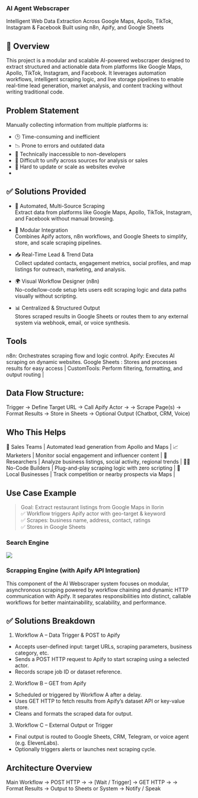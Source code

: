 ### AI Agent Webscraper

Intelligent Web Data Extraction Across Google Maps, Apollo, TikTok, Instagram & Facebook
Built using n8n, Apify, and Google Sheets

## 📌 Overview
This project is a modular and scalable AI-powered webscraper designed to extract structured and actionable data from platforms like Google Maps, Apollo, TikTok, Instagram, and Facebook. It leverages automation workflows, intelligent scraping logic, and live storage pipelines to enable real-time lead generation, market analysis, and content tracking without writing traditional code.

## Problem Statement

Manually collecting information from multiple platforms is:  
- 🕒 Time-consuming and inefficient  
- 📉 Prone to errors and outdated data  
- 🛑 Technically inaccessible to non-developers  
- 📂 Difficult to unify across sources for analysis or sales  
- 🔄 Hard to update or scale as websites evolve
- 
## ✅ Solutions Provided

- 🔁 Automated, Multi-Source Scraping  
  Extract data from platforms like Google Maps, Apollo, TikTok, Instagram, and Facebook without manual browsing.

- 🧩 Modular Integration  
  Combines Apify actors, n8n workflows, and Google Sheets to simplify, store, and scale scraping pipelines.

- 📥 Real-Time Lead & Trend Data  
  Collect updated contacts, engagement metrics, social profiles, and map listings for outreach, marketing, and analysis.

- 🌍 Visual Workflow Designer (n8n)  
  No-code/low-code setup lets users edit scraping logic and data paths visually without scripting.

- 📊 Centralized & Structured Output  
  Stores scraped results in Google Sheets or routes them to any external system via webhook, email, or voice synthesis.

## Tools 

n8n: Orchestrates scraping flow and logic control.
Apify: Executes AI scraping on dynamic websites.
Google Sheets : Stores and processes results for easy access |
CustomTools: Perform filtering, formatting, and output routing |

## Data Flow Structure:  
Trigger → Define Target URL → Call Apify Actor →
→ Scrape Page(s) → Format Results → Store in Sheets → Optional Output (Chatbot, CRM, Voice)


## Who This Helps
  
 🎯 Sales Teams | Automated lead generation from Apollo and Maps |
 📈 Marketers   | Monitor social engagement and influencer content |
 🧠 Researchers | Analyze business listings, social activity, regional trends |
🧑‍💻 No-Code Builders | Plug-and-play scraping logic with zero scripting |
🏬 Local Businesses | Track competition or nearby prospects via Maps |

## Use Case Example

> Goal: Extract restaurant listings from Google Maps in Ilorin  
> ✅ Workflow triggers Apify actor with geo-target & keyword  
> ✅ Scrapes: business name, address, contact, ratings  
> ✅ Stores in Google Sheets


### Search Engine
   <img src="./scrapper_search_engine.png"/> 

   ### Scrapping Engine (with Apify API Integration)

This component of the AI Webscraper system focuses on modular, asynchronous scraping powered by workflow chaining and dynamic HTTP communication with Apify. It separates responsibilities into distinct, callable workflows for better maintainability, scalability, and performance.

## ✅ Solutions Breakdown

1. Workflow A – Data Trigger & POST to Apify
- Accepts user-defined input: target URLs, scraping parameters, business category, etc.
- Sends a POST HTTP request to Apify to start scraping using a selected actor.
- Records scrape job ID or dataset reference.

2. Workflow B – GET from Apify
- Scheduled or triggered by Workflow A after a delay.
- Uses GET HTTP to fetch results from Apify’s dataset API or key-value store.
- Cleans and formats the scraped data for output.

3. Workflow C – External Output or Trigger
- Final output is routed to Google Sheets, CRM, Telegram, or voice agent (e.g. ElevenLabs).
- Optionally triggers alerts or launches next scraping cycle.

## Architecture Overview

Main Workflow → POST HTTP →
→ [Wait / Trigger] → GET HTTP →
→ Format Results → Output to Sheets or System → Notify / Speak
